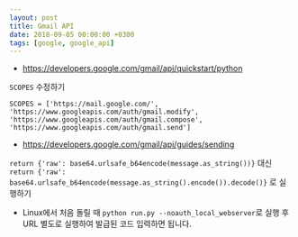 ```yaml
---
layout: post
title: Gmail API
date: 2018-09-05 00:00:00 +0300
tags: [google, google_api]
---
```


- https://developers.google.com/gmail/api/quickstart/python

`SCOPES` 수정하기
```
SCOPES = ['https://mail.google.com/', 'https://www.googleapis.com/auth/gmail.modify', 'https://www.googleapis.com/auth/gmail.compose', 'https://www.googleapis.com/auth/gmail.send']
```

- https://developers.google.com/gmail/api/guides/sending

`return {'raw': base64.urlsafe_b64encode(message.as_string())}`
대신 
`return {'raw': base64.urlsafe_b64encode(message.as_string().encode()).decode()}`
로 실행하기

- Linux에서 처음 돌릴 때
`python run.py --noauth_local_webserver`로 실행 후 URL 별도로 실행하여 발급된 코드 입력하면 됩니다.
